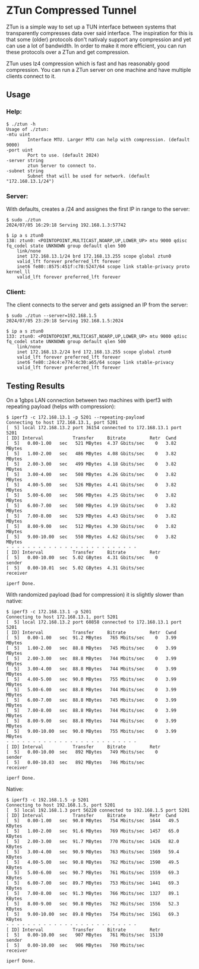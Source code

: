 # ZTun Compressed Tunnel

ZTun is a simple way to set up a TUN interface between systems that transparently compresses data over said interface. The inspiration for this is that some (older) protocols don't nativaly support any compression and yet can use a lot of bandwidth. In order to make it more efficient, you can run these protocols over a ZTun and get compression.

ZTun uses lz4 compression which is fast and has reasonably good compression. You can run a ZTun server on one machine and have multiple clients connect to it.

## Usage

### Help:

    $ ./ztun -h
    Usage of ./ztun:
    -mtu uint
            Interface MTU. Larger MTU can help with compression. (default 9000)
    -port uint
            Port to use. (default 2024)
    -server string
            ztun Server to connect to.
    -subnet string
            Subnet that will be used for network. (default "172.168.13.1/24")

### Server:

With defaults, creates a /24 and assignes the first IP in range to the server:

    $ sudo ./ztun 
    2024/07/05 16:29:18 Serving 192.168.1.3:57742

    $ ip a s ztun0
    138: ztun0: <POINTOPOINT,MULTICAST,NOARP,UP,LOWER_UP> mtu 9000 qdisc fq_codel state UNKNOWN group default qlen 500
        link/none 
        inet 172.168.13.1/24 brd 172.168.13.255 scope global ztun0
        valid_lft forever preferred_lft forever
        inet6 fe80::8575:451f:c78:5247/64 scope link stable-privacy proto kernel_ll 
        valid_lft forever preferred_lft forever


### Client:

The client connects to the server and gets assigned an IP from the server:

    $ sudo ./ztun --server=192.168.1.5 
    2024/07/05 23:29:18 Serving 192.168.1.5:2024

    $ ip a s ztun0
    133: ztun0: <POINTOPOINT,MULTICAST,NOARP,UP,LOWER_UP> mtu 9000 qdisc fq_codel state UNKNOWN group default qlen 500
        link/none 
        inet 172.168.13.2/24 brd 172.168.13.255 scope global ztun0
        valid_lft forever preferred_lft forever
        inet6 fe80::24c4:e774:4c30:a65/64 scope link stable-privacy 
        valid_lft forever preferred_lft forever


## Testing Results

On a 1gbps LAN connection between two machines with iperf3 with repeating payload (helps with compression):

    $ iperf3 -c 172.168.13.1 -p 5201 --repeating-payload
    Connecting to host 172.168.13.1, port 5201
    [  5] local 172.168.13.2 port 36154 connected to 172.168.13.1 port 5201
    [ ID] Interval           Transfer     Bitrate         Retr  Cwnd
    [  5]   0.00-1.00   sec   521 MBytes  4.37 Gbits/sec    0   3.82 MBytes
    [  5]   1.00-2.00   sec   486 MBytes  4.08 Gbits/sec    0   3.82 MBytes
    [  5]   2.00-3.00   sec   499 MBytes  4.18 Gbits/sec    0   3.82 MBytes
    [  5]   3.00-4.00   sec   508 MBytes  4.26 Gbits/sec    0   3.82 MBytes
    [  5]   4.00-5.00   sec   526 MBytes  4.41 Gbits/sec    0   3.82 MBytes
    [  5]   5.00-6.00   sec   506 MBytes  4.25 Gbits/sec    0   3.82 MBytes
    [  5]   6.00-7.00   sec   500 MBytes  4.19 Gbits/sec    0   3.82 MBytes
    [  5]   7.00-8.00   sec   529 MBytes  4.43 Gbits/sec    0   3.82 MBytes
    [  5]   8.00-9.00   sec   512 MBytes  4.30 Gbits/sec    0   3.82 MBytes
    [  5]   9.00-10.00  sec   550 MBytes  4.62 Gbits/sec    0   3.82 MBytes
    - - - - - - - - - - - - - - - - - - - - - - - - -
    [ ID] Interval           Transfer     Bitrate         Retr
    [  5]   0.00-10.00  sec  5.02 GBytes  4.31 Gbits/sec    0             sender
    [  5]   0.00-10.01  sec  5.02 GBytes  4.31 Gbits/sec                  receiver
    
    iperf Done.


With randomized payload (bad for compression) it is slightly slower than native:

    $ iperf3 -c 172.168.13.1 -p 5201 
    Connecting to host 172.168.13.1, port 5201
    [  5] local 172.168.13.2 port 60858 connected to 172.168.13.1 port 5201
    [ ID] Interval           Transfer     Bitrate         Retr  Cwnd
    [  5]   0.00-1.00   sec  91.2 MBytes   765 Mbits/sec    0   3.99 MBytes       
    [  5]   1.00-2.00   sec  88.8 MBytes   745 Mbits/sec    0   3.99 MBytes       
    [  5]   2.00-3.00   sec  88.8 MBytes   744 Mbits/sec    0   3.99 MBytes       
    [  5]   3.00-4.00   sec  88.8 MBytes   744 Mbits/sec    0   3.99 MBytes       
    [  5]   4.00-5.00   sec  90.0 MBytes   755 Mbits/sec    0   3.99 MBytes       
    [  5]   5.00-6.00   sec  88.8 MBytes   744 Mbits/sec    0   3.99 MBytes       
    [  5]   6.00-7.00   sec  88.8 MBytes   745 Mbits/sec    0   3.99 MBytes       
    [  5]   7.00-8.00   sec  88.8 MBytes   744 Mbits/sec    0   3.99 MBytes       
    [  5]   8.00-9.00   sec  88.8 MBytes   744 Mbits/sec    0   3.99 MBytes       
    [  5]   9.00-10.00  sec  90.0 MBytes   755 Mbits/sec    0   3.99 MBytes       
    - - - - - - - - - - - - - - - - - - - - - - - - -
    [ ID] Interval           Transfer     Bitrate         Retr
    [  5]   0.00-10.00  sec   892 MBytes   749 Mbits/sec    0             sender
    [  5]   0.00-10.03  sec   892 MBytes   746 Mbits/sec                  receiver

    iperf Done.


Native:

    $ iperf3 -c 192.168.1.5 -p 5201 
    Connecting to host 192.168.1.5, port 5201
    [  5] local 192.168.1.3 port 56220 connected to 192.168.1.5 port 5201
    [ ID] Interval           Transfer     Bitrate         Retr  Cwnd
    [  5]   0.00-1.00   sec  90.0 MBytes   754 Mbits/sec  1644   49.5 KBytes       
    [  5]   1.00-2.00   sec  91.6 MBytes   769 Mbits/sec  1457   65.0 KBytes       
    [  5]   2.00-3.00   sec  91.7 MBytes   770 Mbits/sec  1426   82.0 KBytes       
    [  5]   3.00-4.00   sec  90.9 MBytes   763 Mbits/sec  1569   59.4 KBytes       
    [  5]   4.00-5.00   sec  90.8 MBytes   762 Mbits/sec  1590   49.5 KBytes       
    [  5]   5.00-6.00   sec  90.7 MBytes   761 Mbits/sec  1559   69.3 KBytes       
    [  5]   6.00-7.00   sec  89.7 MBytes   753 Mbits/sec  1441   69.3 KBytes       
    [  5]   7.00-8.00   sec  91.3 MBytes   766 Mbits/sec  1327   89.1 KBytes       
    [  5]   8.00-9.00   sec  90.8 MBytes   762 Mbits/sec  1556   52.3 KBytes       
    [  5]   9.00-10.00  sec  89.8 MBytes   754 Mbits/sec  1561   69.3 KBytes       
    - - - - - - - - - - - - - - - - - - - - - - - - -
    [ ID] Interval           Transfer     Bitrate         Retr
    [  5]   0.00-10.00  sec   907 MBytes   761 Mbits/sec  15130             sender
    [  5]   0.00-10.00  sec   906 MBytes   760 Mbits/sec                  receiver

    iperf Done.




